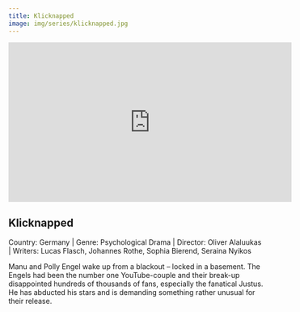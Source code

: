 ```yaml
---
title: Klicknapped
image: img/series/klicknapped.jpg
---
```

<iframe width="560" height="315" src="https://www.youtube.com/embed/xWHBI5Rj58k?controls=1" frameborder="0" allow="accelerometer; autoplay; encrypted-media; gyroscope; picture-in-picture" allowfullscreen></iframe>

## Klicknapped
Country: Germany | Genre: Psychological Drama | Director: Oliver Alaluukas | Writers: Lucas Flasch, Johannes Rothe, Sophia Bierend, Seraina Nyikos

Manu and Polly Engel wake up from a blackout – locked in a basement. The Engels had been the number one YouTube-couple and their break-up disappointed hundreds of thousands of fans, especially the fanatical Justus. He has abducted his stars and is demanding something rather unusual for their release.